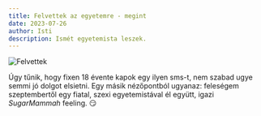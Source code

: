 ```yaml
---
title: Felvettek az egyetemre - megint
date: 2023-07-26
author: Isti
description: Ismét egyetemista leszek.
---
```

![Felvettek](../images/felvettek.png)

Úgy tűnik, hogy fixen 18 évente kapok egy ilyen sms-t, nem szabad ugye semmi jó dolgot elsietni. Egy másik nézőpontból ugyanaz: feleségem szeptembertől egy fiatal, szexi egyetemistával él együtt, igazi *SugarMammah* feeling. 😏
